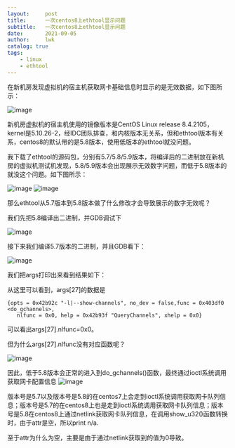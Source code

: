 ```yaml
---
layout:     post
title:      一次centos8上ethtool显示问题
subtitle:   一次centos8上ethtool显示问题
date:       2021-09-05
author:     lwk
catalog: true
tags:
    - linux
    - ethtool
---
```


在新机房发现虚拟机的宿主机获取网卡基础信息时显示的是无效数据，如下图所示：

![image](https://user-images.githubusercontent.com/36918717/177042628-4d59796b-c3a9-4768-8735-a9c6c52ba87e.png)

新机房虚拟机的宿主机使用的镜像版本是CentOS Linux release 8.4.2105，kernel是5.10.26-2，经IDC团队排查，和内核版本无关系，但和ethtool版本有关系，centos8的默认带的是5.8版本，使用低版本的ethtool就没问题。

我下载了ethtool的源码包，分别有5.7/5.8/5.9版本，将编译后的二进制放在新机房的虚拟机测试机发现，5.8/5.9版本会出现展示无效数字问题，而低于5.8版本的就没这个问题。如下图所示：

![image](https://user-images.githubusercontent.com/36918717/177042637-214b3d61-1906-4d1c-9030-79104963256a.png)
![image](https://user-images.githubusercontent.com/36918717/177042639-2b8d9f4f-4563-41d3-a549-20c3e8089e53.png)

那么ethtool从5.7版本到5.8版本做了什么修改才会导致展示的数字无效呢？

 我们先把5.8编译出二进制，并GDB调试下
 
 ![image](https://user-images.githubusercontent.com/36918717/177042651-fb90e591-632e-43a3-92d9-cbec2a0694e9.png)

接下来我们编译5.7版本的二进制，并且GDB看下：

![image](https://user-images.githubusercontent.com/36918717/177042657-21d0c4fc-2ff7-40f5-9a51-0c8986c17a9d.png)

我们把args打印出来看到结果如下：

 从这里可以看到，args[27]的数据是
 ```
 {opts = 0x42b92c "-l|--show-channels", no_dev = false,func = 0x403df0 <do_gchannels>,
    nlfunc = 0x0, help = 0x42b93f "QueryChannels", xhelp = 0x0}
 ```

可以看出args[27].nlfunc=0x0。

 

但为什么args[27].nlfunc没有对应函数呢？

![image](https://user-images.githubusercontent.com/36918717/177042678-fb4c689c-c0f6-4d3e-badc-64ff359f946b.png)

因此，低于5.8版本会正常的进入到do_gchannels()函数，最终通过ioctl系统调用获取网卡配置信息
![image](https://user-images.githubusercontent.com/36918717/177042688-ea000e86-4935-4bbe-9307-8c6787d21fd4.png)


版本号是5.7以及版本号是5.8的在centos7上会走到ioctl系统调用获取网卡队列信息；版本号是5.7的在centos8上也是走到ioctl系统调用获取网卡队列信息；版本号是5.8在centos8上通过netlink获取网卡队列信息，在调用show_u32()函数转换时，由于attr是空，所以print n/a.

至于attr为什么为空，主要是由于通过netlink获取到的值为0导致。






